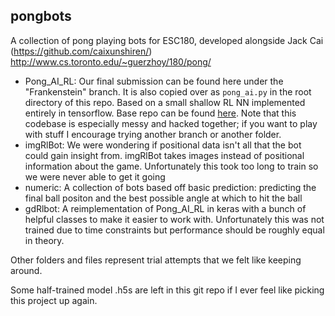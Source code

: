 ## pongbots

A collection of pong playing bots for ESC180, developed alongside Jack Cai (https://github.com/caixunshiren/)
http://www.cs.toronto.edu/~guerzhoy/180/pong/

- Pong_AI_RL: Our final submission can be found here under the "Frankenstein" branch. It is also copied over as `pong_ai.py` in the root directory of this repo. Based on a small shallow RL NN implemented entirely in tensorflow. Base repo can be found [here](https://github.com/caixunshiren/Pong_AI_RL/). Note that this codebase is especially messy and hacked together; if you want to play with stuff I encourage trying another branch or another folder.
- imgRlBot: We were wondering if positional data isn't all that the bot could gain insight from. imgRlBot takes images instead of positional information about the game. Unfortunately this took too long to train so we were never able to get it going
- numeric: A collection of bots based off basic prediction: predicting the final ball positon and the best possible angle at which to hit the ball
- gdRlbot: A reimplementation of Pong_AI_RL in keras with a bunch of helpful classes to make it easier to work with. Unfortunately this was not trained due to time constraints but performance should be roughly equal in theory.

Other folders and files represent trial attempts that we felt like keeping around.

Some half-trained model .h5s are left in this git repo if I ever feel like picking this project up again.






